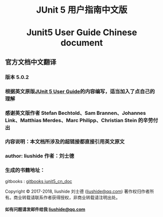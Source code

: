 
<h1 align="center">JUnit 5 用户指南中文版</h1>

<h1 align="center">Junit5 User Guide Chinese document</h1>

## 官方文档中文翻译

### 版本 5.0.2

### 根据英文原版[JUnit 5 User Guide](http://junit.org/junit5/docs/current/user-guide/)的内容编写，适当加入了点自己的理解

### 感谢英文版作者 Stefan Bechtold、Sam Brannen、Johannes Link、Matthias Merdes、Marc Philipp、Christian Stein 的辛劳付出

### 内容说明：本文档所涉及的超链接都直接引用英文原文

### author: liushide 作者：刘士德

### 生成的书籍地址：
gitbooks : [gitbooks junit5_cn_doc](https://liushide.gitbooks.io/junit5_cn_doc/content/)

Copyright &copy; 2017-2018, liushide 刘士德 (liushide@qq.com)
著作权归作者所有。商业转载请联系作者获得授权，非商业转载请注明出处。

#### 如有问题请发邮件给我 liushide@qq.com